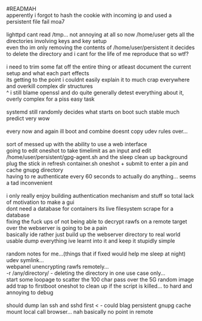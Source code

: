 #READMAH
<br>
apperently i forgot to hash the cookie with incoming ip and used a persistent file fail moa7<br>
<br>
lighttpd cant read /tmp... not annoying at all so now /home/user gets all the directories involving keys and key setup<br>
even tho im only removing the contents of /home/user/persistent it decides to delete the directory and i cant for the life of me reproduce that so wtf?<br>
<br>
i need to trim some fat off the entire thing or atleast document the current setup and what each part effects<br>
its getting to the point i couldnt easily explain it to much crap everywhere and overkill complex dir structures <br>
^ i still blame openssl and do quite generally detest everything about it, overly complex for a piss easy task<br>
<br>
systemd still randomly decides what starts on boot such stable much predict very wow<br>
<br>
every now and again ill boot and combine doesnt copy udev rules over...<br>
<br>
sort of messed up with the ability to use a web interface<br>
going to edit oneshot to take timelimit as an input and edit /home/user/persistent/gpg-agent.sh and the sleep clean up background<br>
plug the stick in refresh container.sh oneshot + submit to enter a pin and cache gnupg directory<br>
having to re authenticate every 60 seconds to actually do anything... seems a tad inconvenient<br>
<br>
i only really enjoy building authentication mechanism and stuff so total lack of motivation to make a gui<br>
dont need a database for containers its live filesystem scrape for a database<br>
fixing the fuck ups of not being able to decrypt rawfs on a remote target over the webserver is going to be a pain<br>
basically ide rather just build up the webserver directory to real world usable dump everything ive learnt into it and keep it stupidly simple<br>
<br>
random notes for me...(things that if fixed would help me sleep at night)<br>
udev symlink...<br>
webpanel unencrypting rawfs remotely...<br>
 -r /any/directory/ - deleting the directory in one use case only...<br>
start some loopage to scatter the 100 char pass over the 5G random image<br>
add trap to firstboot oneshot to clean up if the script is killed... to hard and annoying to debug<br>
<br>
should dump lan ssh and sshd first < - could blag persistent gnupg cache mount local call browser... nah basically no point in remote <br>

